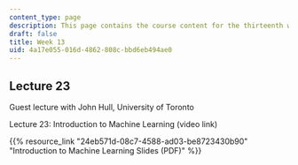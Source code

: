```yaml
---
content_type: page
description: This page contains the course content for the thirteenth week of class.
draft: false
title: Week 13
uid: 4a17e055-016d-4862-808c-bbd6eb494ae0
---
```

## Lecture 23

Guest lecture with John Hull, University of Toronto

Lecture 23: Introduction to Machine Learning (video link)

{{% resource_link "24eb571d-08c7-4588-ad03-be8723430b90" "Introduction to Machine Learning Slides (PDF)" %}}